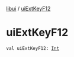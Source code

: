 [libui](index.md) / [uiExtKeyF12](./ui-ext-key-f12.md)

# uiExtKeyF12

`val uiExtKeyF12: `[`Int`](https://kotlinlang.org/api/latest/jvm/stdlib/kotlin/-int/index.html)